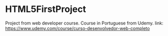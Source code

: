 # HTML5FirstProject
Project from web developer course.
Course in Portuguese from Udemy.
link: https://www.udemy.com/course/curso-desenvolvedor-web-completo

